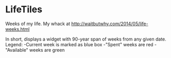 # LifeTiles
Weeks of my life. My whack at http://waitbutwhy.com/2014/05/life-weeks.html

In short, displays a widget with 90-year span of weeks from any given date.
Legend: 
-Current week is marked as blue box
-"Spent" weeks are red
-"Available" weeks are green
